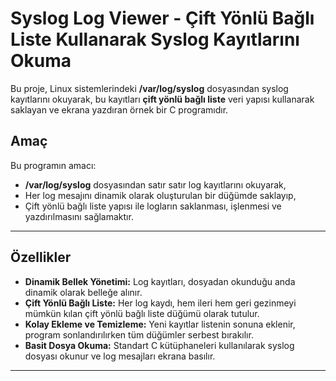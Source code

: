 # Syslog Log Viewer - Çift Yönlü Bağlı Liste Kullanarak Syslog Kayıtlarını Okuma

Bu proje, Linux sistemlerindeki **/var/log/syslog** dosyasından syslog kayıtlarını okuyarak, bu kayıtları **çift yönlü bağlı liste** veri yapısı kullanarak saklayan ve ekrana yazdıran örnek bir C programıdır.

## Amaç

Bu programın amacı:
- **/var/log/syslog** dosyasından satır satır log kayıtlarını okuyarak,
- Her log mesajını dinamik olarak oluşturulan bir düğümde saklayıp,
- Çift yönlü bağlı liste yapısı ile logların saklanması, işlenmesi ve yazdırılmasını sağlamaktır.

---

## Özellikler

- **Dinamik Bellek Yönetimi:** Log kayıtları, dosyadan okunduğu anda dinamik olarak belleğe alınır.
- **Çift Yönlü Bağlı Liste:** Her log kaydı, hem ileri hem geri gezinmeyi mümkün kılan çift yönlü bağlı liste düğümü olarak tutulur.
- **Kolay Ekleme ve Temizleme:** Yeni kayıtlar listenin sonuna eklenir, program sonlandırılırken tüm düğümler serbest bırakılır.
- **Basit Dosya Okuma:** Standart C kütüphaneleri kullanılarak syslog dosyası okunur ve log mesajları ekrana basılır.

---
